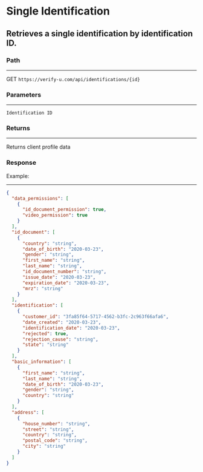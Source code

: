 # Single Identification  

## Retrieves a single identification by identification ID.

### Path

---

GET `https://verify-u.com/api/identifications/{id}`

### Parameters

---

`Identification ID`

### Returns

---

Returns client profile data

### Response

Example:

---

```json
{
  "data_permissions": [
    {
      "id_document_permission": true,
      "video_permission": true
    }
  ],
  "id_document": [
    {
      "country": "string",
      "date_of_birth": "2020-03-23",
      "gender": "string",
      "first_name": "string",
      "last_name": "string",
      "id_document_number": "string",
      "issue_date": "2020-03-23",
      "expiration_date": "2020-03-23",
      "mrz": "string"
    }
  ],
  "identification": [
    {
      "customer_id": "3fa85f64-5717-4562-b3fc-2c963f66afa6",
      "date_created": "2020-03-23",
      "identification_date": "2020-03-23",
      "rejected": true,
      "rejection_cause": "string",
      "state": "string"
    }
  ],
  "basic_information": [
    {
      "first_name": "string",
      "last_name": "string",
      "date_of_birth": "2020-03-23",
      "gender": "string",
      "country": "string"
    }
  ],
  "address": [
    {
      "house_number": "string",
      "street": "string",
      "country": "string",
      "postal_code": "string",
      "city": "string"
    }
  ]
}
```